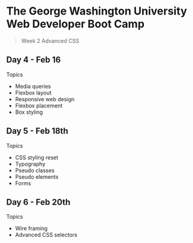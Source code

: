 # **The George Washington University Web Developer Boot Camp**
> Week 2 Advanced CSS

## **Day 4 - Feb 16**
Topics
- Media queries
- Flexbox layout
- Responsive web design
- Flexbox placement
- Box styling

## **Day 5 - Feb 18th**
Topics
- CSS styling reset
- Typography
- Pseudo classes
- Pseudo elements
- Forms

## **Day 6 - Feb 20th**
Topics
- Wire framing
- Advanced CSS selectors